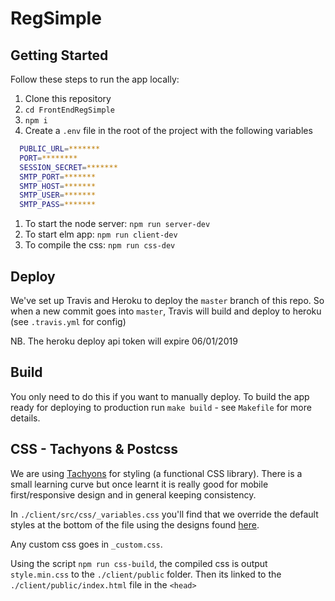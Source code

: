 # RegSimple

## Getting Started
Follow these steps to run the app locally:

1. Clone this repository
1. `cd FrontEndRegSimple`
1. `npm i`
1. Create a `.env` file in the root of the project with the following variables
```bash
  PUBLIC_URL=*******
  PORT=********
  SESSION_SECRET=*******
  SMTP_PORT=*******
  SMTP_HOST=*******
  SMTP_USER=*******
  SMTP_PASS=*******
```

1. To start the node server: `npm run server-dev`
1. To start elm app: `npm run client-dev`
1. To compile the css: `npm run css-dev`

## Deploy

We've set up Travis and Heroku to deploy the `master` branch of this repo. So when a new commit goes into `master`, Travis will build and deploy to heroku (see `.travis.yml` for config)

NB. The heroku deploy api token will expire 06/01/2019

## Build

You only need to do this if you want to manually deploy.
To build the app ready for deploying to production run `make build` - see `Makefile` for more details.

## CSS - Tachyons & Postcss

We are using [Tachyons](http://tachyons.io/docs/) for styling (a functional CSS library). There is a small learning curve but once learnt it is really good for mobile first/responsive design and in general keeping consistency.

In `./client/src/css/_variables.css` you'll find that we override the default styles at the bottom of the file using the designs found [here](https://projects.invisionapp.com/d/main#/projects/prototypes/14286087).

Any custom css goes in `_custom.css`.

Using the script `npm run css-build`, the compiled css is output `style.min.css` to the `./client/public` folder. Then its linked to the `./client/public/index.html` file in the `<head>`
